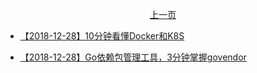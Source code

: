 <p align="center"><a href="./page-002.md">上一页</a></p>

- [【2018-12-28】10分钟看懂Docker和K8S](https://mp.weixin.qq.com/s/gCKHzKRL-19U8Vu7EHlIMg)

- [【2018-12-28】Go依赖包管理工具，3分钟掌握govendor](http://lessisbetter.site/2018/11/17/An-introduction-to-Govendor/)
